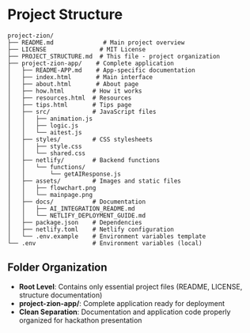 # Project Structure

```
project-zion/
├── README.md              # Main project overview
├── LICENSE               # MIT License
├── PROJECT_STRUCTURE.md  # This file - project organization
├── project-zion-app/    # Complete application
│   ├── README-APP.md    # App-specific documentation
│   ├── index.html       # Main interface
│   ├── about.html       # About page
│   ├── how.html        # How it works
│   ├── resources.html  # Resources
│   ├── tips.html       # Tips page
│   ├── src/            # JavaScript files
│   │   ├── animation.js
│   │   ├── logic.js
│   │   └── aitest.js
│   ├── styles/         # CSS stylesheets
│   │   ├── style.css
│   │   └── shared.css
│   ├── netlify/        # Backend functions
│   │   └── functions/
│   │       └── getAIResponse.js
│   ├── assets/         # Images and static files
│   │   ├── flowchart.png
│   │   └── mainpage.png
│   ├── docs/           # Documentation
│   │   ├── AI_INTEGRATION_README.md
│   │   └── NETLIFY_DEPLOYMENT_GUIDE.md
│   ├── package.json    # Dependencies
│   ├── netlify.toml    # Netlify configuration
│   └── .env.example    # Environment variables template
└── .env                # Environment variables (local)
```

## Folder Organization

- **Root Level**: Contains only essential project files (README, LICENSE, structure documentation)
- **project-zion-app/**: Complete application ready for deployment
- **Clean Separation**: Documentation and application code properly organized for hackathon presentation